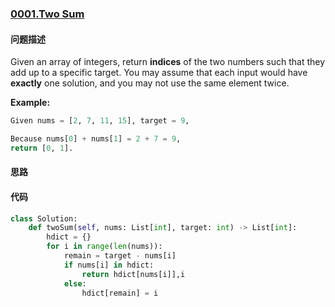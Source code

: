 ### [0001.Two Sum](https://leetcode-cn.com/problems/two-sum/)

#### 问题描述

Given an array of integers, return **indices** of the two numbers such that they add up to a specific target.
You may assume that each input would have **exactly** one solution, and you may not use the same element twice.

**Example:**
```python
Given nums = [2, 7, 11, 15], target = 9,

Because nums[0] + nums[1] = 2 + 7 = 9,
return [0, 1].
```

#### 思路

#### 代码

```python
class Solution:
    def twoSum(self, nums: List[int], target: int) -> List[int]:
        hdict = {}
        for i in range(len(nums)):
            remain = target - nums[i]
            if nums[i] in hdict:
                return hdict[nums[i]],i
            else:
                hdict[remain] = i
```